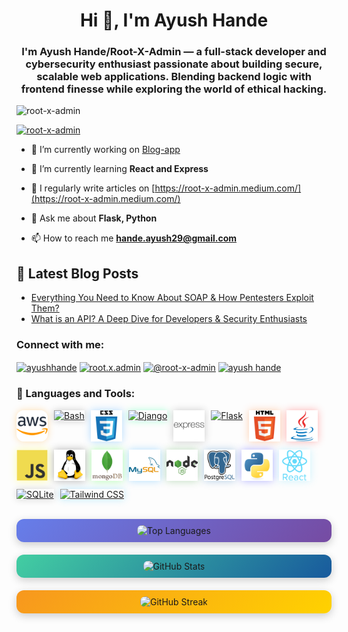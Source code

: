 <h1 align="center">Hi 👋, I'm Ayush Hande</h1>
<h3 align="center">I'm Ayush Hande/Root-X-Admin — a full-stack developer and cybersecurity enthusiast passionate about building secure, scalable web applications. Blending backend logic with frontend finesse while exploring the world of ethical hacking.</h3>

<p align="left"> <img src="https://komarev.com/ghpvc/?username=root-x-admin&label=Profile%20views&color=0e75b6&style=flat" alt="root-x-admin" /> </p>

<p align="left"> <a href="https://github.com/ryo-ma/github-profile-trophy"><img src="https://github-profile-trophy.vercel.app/?username=root-x-admin" alt="root-x-admin" /></a> </p>

- 🔭 I’m currently working on [Blog-app](https://github.com/sarthsg17/blog-app)

- 🌱 I’m currently learning **React and Express**

- 📝 I regularly write articles on [https://root-x-admin.medium.com/](https://root-x-admin.medium.com/)

- 💬 Ask me about **Flask, Python**

- 📫 How to reach me **hande.ayush29@gmail.com**

## 📰 Latest Blog Posts
<!-- BLOG-POST-LIST:START -->
- [Everything You Need to Know About SOAP &amp; How Pentesters Exploit Them?](https://root-x-admin.medium.com/everything-you-need-to-know-about-soap-how-pentesters-exploit-them-71f863dd228f?source=rss-960bddd3325a------2)
- [What is an API? A Deep Dive for Developers &amp; Security Enthusiasts](https://root-x-admin.medium.com/what-is-an-api-a-deep-dive-for-developers-security-enthusiasts-e127327937d5?source=rss-960bddd3325a------2)
<!-- BLOG-POST-LIST:END -->


<h3 align="left">Connect with me:</h3>
<p align="left">
<a href="https://linkedin.com/in/ayushhande" target="blank"><img align="center" src="https://raw.githubusercontent.com/rahuldkjain/github-profile-readme-generator/master/src/images/icons/Social/linked-in-alt.svg" alt="ayushhande" height="30" width="40" /></a>
<a href="https://instagram.com/root.x.admin" target="blank"><img align="center" src="https://raw.githubusercontent.com/rahuldkjain/github-profile-readme-generator/master/src/images/icons/Social/instagram.svg" alt="root.x.admin" height="30" width="40" /></a>
<a href="https://medium.com/@root-x-admin" target="blank"><img align="center" src="https://raw.githubusercontent.com/rahuldkjain/github-profile-readme-generator/master/src/images/icons/Social/medium.svg" alt="@root-x-admin" height="30" width="40" /></a>
<a href="https://www.leetcode.com/ayush hande" target="blank"><img align="center" src="https://raw.githubusercontent.com/rahuldkjain/github-profile-readme-generator/master/src/images/icons/Social/leet-code.svg" alt="ayush hande" height="30" width="40" /></a>
</p>

<h3 align="left">🚀 Languages and Tools:</h3>

<div align="left" style="display: flex; flex-wrap: wrap; gap: 10px;">

  <a href="https://aws.amazon.com" target="_blank">
    <img src="https://raw.githubusercontent.com/devicons/devicon/master/icons/amazonwebservices/amazonwebservices-original-wordmark.svg" alt="AWS" width="50" height="50" style="border-radius: 12px; box-shadow: 0 0 12px rgba(255, 153, 0, 0.3); transition: transform 0.2s ease-in-out;" onmouseover="this.style.transform='scale(1.1)'" onmouseout="this.style.transform='scale(1)'"/>
  </a>

  <a href="https://www.gnu.org/software/bash/" target="_blank">
    <img src="https://www.vectorlogo.zone/logos/gnu_bash/gnu_bash-icon.svg" alt="Bash" width="50" height="50" style="box-shadow: 0 0 12px rgba(0,0,0,0.2); transition: transform 0.2s;" onmouseover="this.style.transform='scale(1.1)'" onmouseout="this.style.transform='scale(1)'"/>
  </a>

  <a href="https://www.w3schools.com/css/" target="_blank">
    <img src="https://raw.githubusercontent.com/devicons/devicon/master/icons/css3/css3-original-wordmark.svg" alt="CSS3" width="50" height="50" style="box-shadow: 0 0 12px rgba(0, 136, 255, 0.3); transition: transform 0.2s;" onmouseover="this.style.transform='scale(1.1)'" onmouseout="this.style.transform='scale(1)'"/>
  </a>

  <a href="https://www.djangoproject.com/" target="_blank">
    <img src="https://cdn.worldvectorlogo.com/logos/django.svg" alt="Django" width="50" height="50" style="box-shadow: 0 0 12px rgba(0, 255, 136, 0.3); transition: transform 0.2s;" onmouseover="this.style.transform='scale(1.1)'" onmouseout="this.style.transform='scale(1)'"/>
  </a>

  <a href="https://expressjs.com" target="_blank">
    <img src="https://raw.githubusercontent.com/devicons/devicon/master/icons/express/express-original-wordmark.svg" alt="Express" width="50" height="50" style="box-shadow: 0 0 12px rgba(0,0,0,0.2); transition: transform 0.2s;" onmouseover="this.style.transform='scale(1.1)'" onmouseout="this.style.transform='scale(1)'"/>
  </a>

  <a href="https://flask.palletsprojects.com/" target="_blank">
    <img src="https://flask.palletsprojects.com/en/stable/_images/flask-name.svg" alt="Flask" width="50" height="50" style="box-shadow: 0 0 12px rgba(255,255,255,0.15); transition: transform 0.2s;" onmouseover="this.style.transform='scale(1.1)'" onmouseout="this.style.transform='scale(1)'"/>
  </a>

  <a href="https://www.w3.org/html/" target="_blank">
    <img src="https://raw.githubusercontent.com/devicons/devicon/master/icons/html5/html5-original-wordmark.svg" alt="HTML5" width="50" height="50" style="box-shadow: 0 0 12px rgba(255, 102, 0, 0.3); transition: transform 0.2s;" onmouseover="this.style.transform='scale(1.1)'" onmouseout="this.style.transform='scale(1)'"/>
  </a>

  <a href="https://www.java.com" target="_blank">
    <img src="https://raw.githubusercontent.com/devicons/devicon/master/icons/java/java-original.svg" alt="Java" width="50" height="50" style="box-shadow: 0 0 12px rgba(255, 0, 0, 0.3); transition: transform 0.2s;" onmouseover="this.style.transform='scale(1.1)'" onmouseout="this.style.transform='scale(1)'"/>
  </a>

  <a href="https://developer.mozilla.org/en-US/docs/Web/JavaScript" target="_blank">
    <img src="https://raw.githubusercontent.com/devicons/devicon/master/icons/javascript/javascript-original.svg" alt="JavaScript" width="50" height="50" style="box-shadow: 0 0 12px rgba(255, 255, 0, 0.3); transition: transform 0.2s;" onmouseover="this.style.transform='scale(1.1)'" onmouseout="this.style.transform='scale(1)'"/>
  </a>

  <a href="https://www.linux.org/" target="_blank">
    <img src="https://raw.githubusercontent.com/devicons/devicon/master/icons/linux/linux-original.svg" alt="Linux" width="50" height="50" style="box-shadow: 0 0 12px rgba(0,0,0,0.3); transition: transform 0.2s;" onmouseover="this.style.transform='scale(1.1)'" onmouseout="this.style.transform='scale(1)'"/>
  </a>

  <a href="https://www.mongodb.com/" target="_blank">
    <img src="https://raw.githubusercontent.com/devicons/devicon/master/icons/mongodb/mongodb-original-wordmark.svg" alt="MongoDB" width="50" height="50" style="box-shadow: 0 0 12px rgba(0, 255, 0, 0.3); transition: transform 0.2s;" onmouseover="this.style.transform='scale(1.1)'" onmouseout="this.style.transform='scale(1)'"/>
  </a>

  <a href="https://www.mysql.com/" target="_blank">
    <img src="https://raw.githubusercontent.com/devicons/devicon/master/icons/mysql/mysql-original-wordmark.svg" alt="MySQL" width="50" height="50" style="box-shadow: 0 0 12px rgba(0, 153, 255, 0.3); transition: transform 0.2s;" onmouseover="this.style.transform='scale(1.1)'" onmouseout="this.style.transform='scale(1)'"/>
  </a>

  <a href="https://nodejs.org" target="_blank">
    <img src="https://raw.githubusercontent.com/devicons/devicon/master/icons/nodejs/nodejs-original-wordmark.svg" alt="Node.js" width="50" height="50" style="box-shadow: 0 0 12px rgba(34, 139, 34, 0.3); transition: transform 0.2s;" onmouseover="this.style.transform='scale(1.1)'" onmouseout="this.style.transform='scale(1)'"/>
  </a>

  <a href="https://www.postgresql.org" target="_blank">
    <img src="https://raw.githubusercontent.com/devicons/devicon/master/icons/postgresql/postgresql-original-wordmark.svg" alt="PostgreSQL" width="50" height="50" style="box-shadow: 0 0 12px rgba(0, 94, 172, 0.3); transition: transform 0.2s;" onmouseover="this.style.transform='scale(1.1)'" onmouseout="this.style.transform='scale(1)'"/>
  </a>

  <a href="https://www.python.org" target="_blank">
    <img src="https://raw.githubusercontent.com/devicons/devicon/master/icons/python/python-original.svg" alt="Python" width="50" height="50" style="box-shadow: 0 0 12px rgba(0, 0, 255, 0.3); transition: transform 0.2s;" onmouseover="this.style.transform='scale(1.1)'" onmouseout="this.style.transform='scale(1)'"/>
  </a>

  <a href="https://reactjs.org/" target="_blank">
    <img src="https://raw.githubusercontent.com/devicons/devicon/master/icons/react/react-original-wordmark.svg" alt="React" width="50" height="50" style="box-shadow: 0 0 12px rgba(97, 218, 251, 0.3); transition: transform 0.2s;" onmouseover="this.style.transform='scale(1.1)'" onmouseout="this.style.transform='scale(1)'"/>
  </a>

  <a href="https://www.sqlite.org/" target="_blank">
    <img src="https://www.vectorlogo.zone/logos/sqlite/sqlite-icon.svg" alt="SQLite" width="50" height="50" style="box-shadow: 0 0 12px rgba(0, 0, 0, 0.15); transition: transform 0.2s;" onmouseover="this.style.transform='scale(1.1)'" onmouseout="this.style.transform='scale(1)'"/>
  </a>

  <a href="https://tailwindcss.com/" target="_blank">
    <img src="https://www.vectorlogo.zone/logos/tailwindcss/tailwindcss-icon.svg" alt="Tailwind CSS" width="50" height="50" style="box-shadow: 0 0 12px rgba(56, 189, 248, 0.3); transition: transform 0.2s;" onmouseover="this.style.transform='scale(1.1)'" onmouseout="this.style.transform='scale(1)'"/>
  </a>

</div>

</br>

<!-- 🌐 Top Languages -->
<p align="center" style="background: linear-gradient(135deg, #667eea, #764ba2); padding: 10px; border-radius: 12px; box-shadow: 0 4px 14px rgba(0,0,0,0.2); transition: transform 0.3s ease-in-out;">
  <img 
    src="https://github-readme-stats.vercel.app/api/top-langs?username=root-x-admin&show_icons=true&locale=en&layout=compact" 
    alt="Top Languages" 
    style="border-radius: 8px; transition: transform 0.5s ease;" 
    onmouseover="this.style.transform='scale(1.05)'" 
    onmouseout="this.style.transform='scale(1)'" 
  />
</p>

<!-- 🧮 GitHub Stats -->
<p align="center" style="background: linear-gradient(135deg, #43cea2, #185a9d); padding: 10px; border-radius: 12px; box-shadow: 0 4px 14px rgba(0,0,0,0.2); margin-top: 20px; transition: all 0.3s ease-in-out;">
  <img 
    src="https://github-readme-stats.vercel.app/api?username=root-x-admin&show_icons=true&locale=en" 
    alt="GitHub Stats" 
    style="border-radius: 8px; transition: transform 0.5s ease;" 
    onmouseover="this.style.transform='scale(1.05)'" 
    onmouseout="this.style.transform='scale(1)'" 
  />
</p>

<!-- 🔥 GitHub Streak -->
<p align="center" style="background: linear-gradient(135deg, #f7971e, #ffd200); padding: 10px; border-radius: 12px; box-shadow: 0 4px 14px rgba(0,0,0,0.2); margin-top: 20px; transition: all 0.3s ease-in-out;">
  <img 
    src="https://github-readme-streak-stats.herokuapp.com/?user=root-x-admin" 
    alt="GitHub Streak" 
    style="border-radius: 8px; transition: transform 0.5s ease;" 
    onmouseover="this.style.transform='scale(1.05)'" 
    onmouseout="this.style.transform='scale(1)'" 
  />
</p>

